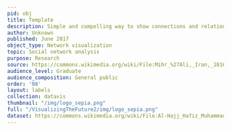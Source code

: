 ```yaml
---
pid: obj
title: Template
description: Simple and compelling way to show connections and relationships within a community of individuals.
author: Unknown
published: June 2017
object_type: Network visualization
topic: Social network analysis
purpose: Research
source: https://commons.wikimedia.org/wiki/File:Mihr_%27Ali,_Iran,_1816_-_Portrait_of_Fath_%27Ali_Shah_-_Google_Art_Project.jpg
audience_level: Graduate
audience_composition: General public
order: '08'
layout: labels
collection: datavis
thumbnail: "/img/logo_sepia.png"
full: "/VisualizingTheFuture2/img/logo_sepia.png"
dataset: https://commons.wikimedia.org/wiki/File:Al-Hajj_Hafiz_Muhammad_Nuri,_Turkey,_1801_-_The_Dala%27il_al-Khayrat_of_al-Juzuli_-_Google_Art_Project.jpg
---
```

